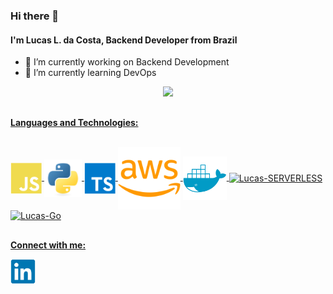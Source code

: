 ### Hi there 👋

<h4>I'm Lucas L. da Costa, Backend Developer from Brazil</h4>

- 🔭 I’m currently working on Backend Development
- 🌱 I’m currently learning DevOps

<div align="center">
  <a href="https://github.com/lucaslealLLC">
  <img height="180em" src="https://github-readme-stats.vercel.app/api?username=lucaslealLLC&show_icons=true&theme=dark&include_all_commits=true&count_private=true"/>
</div>

##

 **Languages and Technologies:**
<div style="display: inline_block"><br>
  <img align="center" alt="Lucas-Js" height="50" width="50" src="https://raw.githubusercontent.com/devicons/devicon/master/icons/javascript/javascript-plain.svg">
  <img align="center" alt="Lucas-Python" height="60" width="60" src="https://raw.githubusercontent.com/devicons/devicon/master/icons/python/python-original.svg">
  <img align="center" alt="Lucas-Ts" height="50" width="50" src="https://raw.githubusercontent.com/devicons/devicon/master/icons/typescript/typescript-plain.svg">
  <img align="center" alt="Lucas-AWS" height="100" width="100" src="https://github.com/devicons/devicon/blob/master/icons/amazonwebservices/amazonwebservices-plain-wordmark.svg">
  <img align="center" alt="Lucas-DOCKER" height="70" width="70" src="https://github.com/devicons/devicon/blob/master/icons/docker/docker-plain.svg">
  <img align="center" alt="Lucas-SERVERLESS" height="50" width="50" src="https://www.vectorlogo.zone/logos/serverless/serverless-icon.svg">
  <img align="center" alt="Lucas-Go" height="90" width="90" src="https://github.com/abrahamcalf/programming-languages-logos/blob/master/src/go/go.svg">
 </div>

##

**Connect with me:**
<p align="left">
<a href="https://www.linkedin.com/in/lucas-leal-da-costa/" target="blank"><img align="center" src="https://github.com/devicons/devicon/blob/master/icons/linkedin/linkedin-original.svg" alt="lucaslealLLC" height="40" width="40" /></a> &nbsp;&nbsp;
</p>
